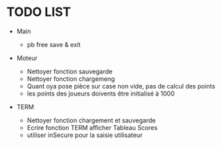 # TODO LIST

- Main
    - pb free save & exit

- Moteur
    - Nettoyer fonction sauvegarde
    - Nettoyer fonction chargemeng
    - Quant oya pose pièce sur case non vide, pas de calcul des points
    - les points des joueurs doivents être initialisé à 1000

- TERM 
    - Nettoyer fonction chargement et sauvegarde
    - Ecrire fonction TERM afficher Tableau Scores
    - utiliser inSecure pour la saisie utilisateur
